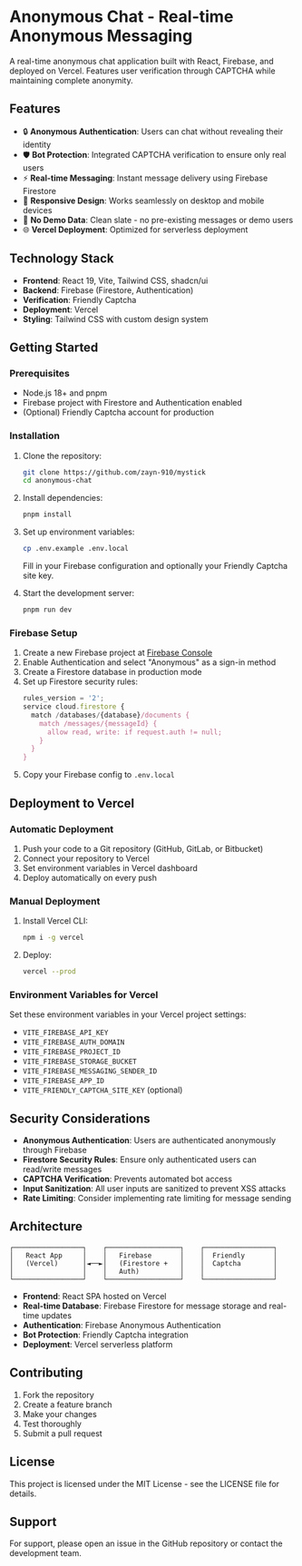 # Anonymous Chat - Real-time Anonymous Messaging

A real-time anonymous chat application built with React, Firebase, and deployed on Vercel. Features user verification through CAPTCHA while maintaining complete anonymity.

## Features

- 🔒 **Anonymous Authentication**: Users can chat without revealing their identity
- 🛡️ **Bot Protection**: Integrated CAPTCHA verification to ensure only real users
- ⚡ **Real-time Messaging**: Instant message delivery using Firebase Firestore
- 📱 **Responsive Design**: Works seamlessly on desktop and mobile devices
- 🚫 **No Demo Data**: Clean slate - no pre-existing messages or demo users
- 🌐 **Vercel Deployment**: Optimized for serverless deployment

## Technology Stack

- **Frontend**: React 19, Vite, Tailwind CSS, shadcn/ui
- **Backend**: Firebase (Firestore, Authentication)
- **Verification**: Friendly Captcha
- **Deployment**: Vercel
- **Styling**: Tailwind CSS with custom design system

## Getting Started

### Prerequisites

- Node.js 18+ and pnpm
- Firebase project with Firestore and Authentication enabled
- (Optional) Friendly Captcha account for production

### Installation

1. Clone the repository:
   ```bash
   git clone https://github.com/zayn-910/mystick
   cd anonymous-chat
   ```

2. Install dependencies:
   ```bash
   pnpm install
   ```

3. Set up environment variables:
   ```bash
   cp .env.example .env.local
   ```
   
   Fill in your Firebase configuration and optionally your Friendly Captcha site key.

4. Start the development server:
   ```bash
   pnpm run dev
   ```

### Firebase Setup

1. Create a new Firebase project at [Firebase Console](https://console.firebase.google.com/)
2. Enable Authentication and select "Anonymous" as a sign-in method
3. Create a Firestore database in production mode
4. Set up Firestore security rules:
   ```javascript
   rules_version = '2';
   service cloud.firestore {
     match /databases/{database}/documents {
       match /messages/{messageId} {
         allow read, write: if request.auth != null;
       }
     }
   }
   ```
5. Copy your Firebase config to `.env.local`

## Deployment to Vercel

### Automatic Deployment

1. Push your code to a Git repository (GitHub, GitLab, or Bitbucket)
2. Connect your repository to Vercel
3. Set environment variables in Vercel dashboard
4. Deploy automatically on every push

### Manual Deployment

1. Install Vercel CLI:
   ```bash
   npm i -g vercel
   ```

2. Deploy:
   ```bash
   vercel --prod
   ```

### Environment Variables for Vercel

Set these environment variables in your Vercel project settings:

- `VITE_FIREBASE_API_KEY`
- `VITE_FIREBASE_AUTH_DOMAIN`
- `VITE_FIREBASE_PROJECT_ID`
- `VITE_FIREBASE_STORAGE_BUCKET`
- `VITE_FIREBASE_MESSAGING_SENDER_ID`
- `VITE_FIREBASE_APP_ID`
- `VITE_FRIENDLY_CAPTCHA_SITE_KEY` (optional)

## Security Considerations

- **Anonymous Authentication**: Users are authenticated anonymously through Firebase
- **Firestore Security Rules**: Ensure only authenticated users can read/write messages
- **CAPTCHA Verification**: Prevents automated bot access
- **Input Sanitization**: All user inputs are sanitized to prevent XSS attacks
- **Rate Limiting**: Consider implementing rate limiting for message sending

## Architecture

```
┌─────────────────┐    ┌──────────────────┐    ┌─────────────────┐
│   React App     │    │   Firebase       │    │  Friendly       │
│   (Vercel)      │◄──►│   (Firestore +   │    │  Captcha        │
│                 │    │   Auth)          │    │                 │
└─────────────────┘    └──────────────────┘    └─────────────────┘
```

- **Frontend**: React SPA hosted on Vercel
- **Real-time Database**: Firebase Firestore for message storage and real-time updates
- **Authentication**: Firebase Anonymous Authentication
- **Bot Protection**: Friendly Captcha integration
- **Deployment**: Vercel serverless platform

## Contributing

1. Fork the repository
2. Create a feature branch
3. Make your changes
4. Test thoroughly
5. Submit a pull request

## License

This project is licensed under the MIT License - see the LICENSE file for details.

## Support

For support, please open an issue in the GitHub repository or contact the development team.

